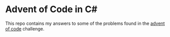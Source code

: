 # Advent of Code in C#

This repo contains my answers to some of the problems found in the [advent of code](https://adventofcode.com/) challenge.

